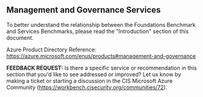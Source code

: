 ## Management and Governance Services

To better understand the relationship between the Foundations Benchmark and Services Benchmarks, please read the "Introduction" section of this document.

Azure Product Directory Reference: https://azure.microsoft.com/enus/products#management-and-governance

**FEEDBACK REQUEST:** Is there a specific service or recommendation in this section that you'd like to see addressed or improved? Let us know by making a ticket or starting a discussion in the CIS Microsoft Azure Community (https://workbench.cisecurity.org/communities/72).
